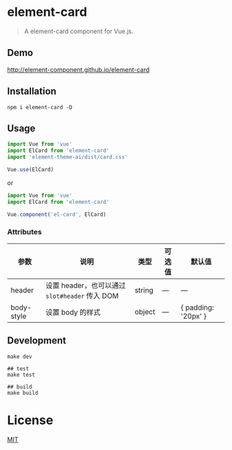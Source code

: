 # element-card
> A element-card component for Vue.js.

## Demo
http://element-component.github.io/element-card

## Installation
```shell
npm i element-card -D
```

## Usage
```javascript
import Vue from 'vue'
import ElCard from 'element-card'
import 'element-theme-ai/dist/card.css'

Vue.use(ElCard)
```

or

```javascript
import Vue from 'vue'
import ElCard from 'element-card'

Vue.component('el-card', ElCard)
```

### Attributes
| 参数      | 说明    | 类型      | 可选值       | 默认值   |
|---------- |-------- |---------- |-------------  |-------- |
| header | 设置 header，也可以通过 `slot#header` 传入 DOM | string| — | — |
| body-style | 设置 body 的样式| object| — | { padding: '20px' } |

## Development
```shell
make dev

## test
make test

## build
make build
```

# License
[MIT](https://opensource.org/licenses/MIT)
